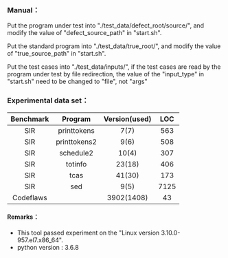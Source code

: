 ### Manual：

Put the program under test into "./test_data/defect_root/source/", and modify the value of "defect_source_path" in "start.sh".

Put the standard program into "./test_data/true_root/", and modify the value of "true_source_path" in "start.sh".

Put the test cases into "./test_data/inputs/", if the test cases are read by the program under test by file redirection, the value of the "input_type" in "start.sh" need to be changed to "file", not "args"

### Experimental data set：

| Benchmark |   Program    | Version(used) | LOC  |
| :-------: | :----------: | :-----------: | :--: |
|    SIR    | printtokens  |     7(7)      | 563  |
|    SIR    | printtokens2 |     9(6)      | 508  |
|    SIR    |  schedule2   |     10(4)     | 307  |
|    SIR    |   totinfo    |    23(18)     | 406  |
|    SIR    |     tcas     |    41(30)     | 173  |
|    SIR    |     sed      |     9(5)      | 7125 |
| Codeflaws |              |  3902(1408)   |  43  |

#### Remarks：

* This tool passed experiment on the "Linux version 3.10.0-957.el7.x86_64".
* python version : 3.6.8

